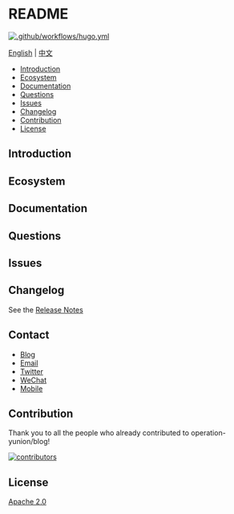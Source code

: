# README

[![.github/workflows/hugo.yml](https://github.com/operation-yunion/blog/actions/workflows/hugo.yml/badge.svg?branch=main)](https://github.com/shenhoufu-vip/template/actions/workflows/hugo.yml)

[English](README.md) | [中文](README_zh.md)

* [Introduction](#Introduction)
* [Ecosystem](#Ecosystem)
* [Documentation](#Documentation)
* [Questions](#Questions)
* [Issues](#Issues)
* [Changelog](#Changelog)
* [Contribution](#Contribution)
* [License](#License)


## Introduction

## Ecosystem

## Documentation

## Questions

## Issues

## Changelog
See the [Release Notes]()

## Contact
* [Blog]()
* [Email]()
* [Twitter]()
* [WeChat]()
* [Mobile]()

## Contribution

Thank you to all the people who already contributed to operation-yunion/blog!

[![contributors](https://badges.implements.io/api/contributors?org=operation-yunion&repo=blog&width=1280&size=48&padding=6&type=svg)](https://github.com/alc-beijing/translation/graphs/contributors)

## License

[Apache 2.0](https://opensource.org/licenses/Apache-2.0)
